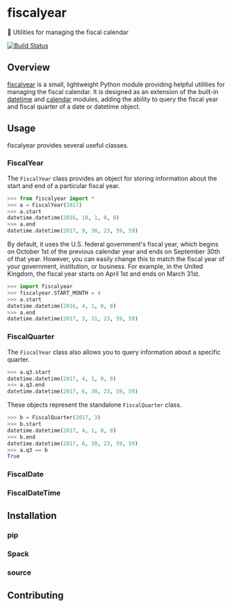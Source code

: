 # fiscalyear
:calendar: Utilities for managing the fiscal calendar

[![Build Status](https://travis-ci.org/adamjstewart/fiscalyear.svg?branch=master)](https://travis-ci.org/adamjstewart/fiscalyear)

## Overview

[fiscalyear](https://github.com/adamjstewart/fiscalyear) is a small, lightweight Python module providing helpful utilities for managing the fiscal calendar. It is designed as an extension of the built-in [datetime](https://docs.python.org/3/library/datetime.html) and [calendar](https://docs.python.org/3/library/calendar.html) modules, adding the ability to query the fiscal year and fiscal quarter of a date or datetime object.

## Usage

fiscalyear provides several useful classes.

### FiscalYear

The `FiscalYear` class provides an object for storing information about the start and end of a particular fiscal year.

```python
>>> from fiscalyear import *
>>> a = FiscalYear(2017)
>>> a.start
datetime.datetime(2016, 10, 1, 0, 0)
>>> a.end
datetime.datetime(2017, 9, 30, 23, 59, 59)
```

By default, it uses the U.S. federal government's fiscal year, which begins on October 1st of the previous calendar year and ends on September 30th of that year. However, you can easily change this to match the fiscal year of your government, institution, or business. For example, in the United Kingdom, the fiscal year starts on April 1st and ends on March 31st.

```python
>>> import fiscalyear
>>> fiscalyear.START_MONTH = 4
>>> a.start
datetime.datetime(2016, 4, 1, 0, 0)
>>> a.end
datetime.datetime(2017, 3, 31, 23, 59, 59)
```

### FiscalQuarter

The `FiscalYear` class also allows you to query information about a specific quarter.

```python
>>> a.q3.start
datetime.datetime(2017, 4, 1, 0, 0)
>>> a.q3.end
datetime.datetime(2017, 6, 30, 23, 59, 59)
```

These objects represent the standalone `FiscalQuarter` class.

```python
>>> b = FiscalQuarter(2017, 3)
>>> b.start
datetime.datetime(2017, 4, 1, 0, 0)
>>> b.end
datetime.datetime(2017, 6, 30, 23, 59, 59)
>>> a.q3 == b
True
```

### FiscalDate

### FiscalDateTime

## Installation

### pip

### Spack

### source

## Contributing
